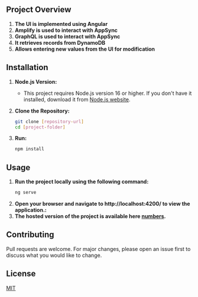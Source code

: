 ## Project Overview
1. **The UI is implemented using Angular**
2. **Amplify is used to interact with AppSync**
3. **GraphQL is used to interact with AppSync**
3. **It retrieves records from DynamoDB**
4. **Allows entering new values from the UI for modification**



## Installation

1. **Node.js Version:**
   - This project requires Node.js version 16 or higher. If you don't have it installed, download it from [Node.js website](https://nodejs.org/).

2. **Clone the Repository:**
   ```bash
   git clone [repository-url]
   cd [project-folder]

2. **Run:**
   ```bash
   npm install


## Usage
1. **Run the project locally using the following command:**
   ```bash
   ng serve
2. **Open your browser and navigate to http://localhost:4200/ to view the application.:**
3. **The hosted version of the project is available here [numbers](https://dev.d2avi9okg9ko4a.amplifyapp.com/).**



## Contributing

Pull requests are welcome. For major changes, please open an issue first
to discuss what you would like to change.

## License

[MIT](https://choosealicense.com/licenses/mit/)